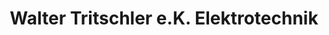 ---
title: "Walter Tritschler e.K. Elektrotechnik"
url: /stegen/walter-tritschler-e-k-elektrotechnik/
shop: Elektronik
---